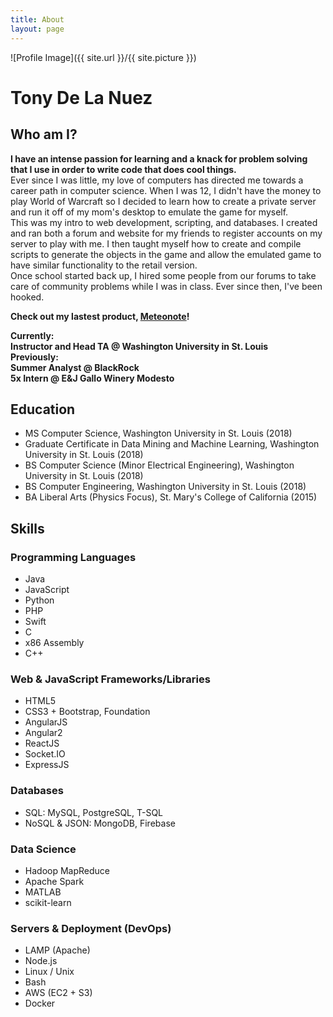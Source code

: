 ```yaml
---
title: About
layout: page
---
```

![Profile Image]({{ site.url }}/{{ site.picture }})
<h1> Tony De La Nuez </h1> 
<h2> Who am I? </h2>
<p>
<strong> I have an intense passion for learning and a knack for problem solving that I use in order to write code that does cool things. </strong>
<br /> 
Ever since I was little, my love of computers has directed me towards a career path in computer science. When I was 12, I didn't have the money to play World of Warcraft so I decided to learn how to create a private server and run it off of my mom's desktop to emulate the game for myself. 
<br /> 
This was my intro to web development, scripting, and databases. 
I created and ran both a forum and website for my friends to register accounts on my server to play with me. I then taught myself how to create and compile scripts to generate the objects in the game and allow the emulated game to have similar functionality to the retail version. 
<br />
Once school started back up, I hired some people from our forums to take care of community problems while I was in class. Ever since then, I've been hooked.
</p>

<p> <strong> 
Check out my lastest product, <a href="https://meteonote.io">Meteonote</a>! <br />
</strong></p>

<p> <strong> 
Currently: <br />
Instructor and Head TA @ Washington University in St. Louis <br />
Previously: <br />
Summer Analyst @ BlackRock <br />
5x Intern @ E&J Gallo Winery Modesto <br />
</strong> </p> 

<h2> Education </h2>
<ul class="skill-list">
	<li>MS Computer Science, Washington University in St. Louis (2018)</li>
	<li>Graduate Certificate in Data Mining and Machine Learning, Washington University in St. Louis (2018) </li>
	<li>BS Computer Science (Minor Electrical Engineering), Washington University in St. Louis (2018)</li>
	<li>BS Computer Engineering, Washington University in St. Louis (2018)</li>
	<li>BA Liberal Arts (Physics Focus), St. Mary's College of California (2015)</li>
</ul>
<h2> Skills </h2>
<h3> Programming Languages </h3>
<ul class="skill-list">
	<li>Java</li>
	<li>JavaScript</li>
    <li>Python</li>
    <li>PHP</li>
    <li>Swift</li>
	<li>C</li>
	<li>x86 Assembly</li>
	<li>C++</li>
</ul>
<h3> Web & JavaScript Frameworks/Libraries </h3>
<ul class="skill-list">
	<li>HTML5</li>
	<li>CSS3 + Bootstrap, Foundation</li>
	<li>AngularJS</li>
	<li>Angular2</li>
	<li>ReactJS</li>
	<li>Socket.IO</li>
	<li>ExpressJS</li>
</ul>
<h3> Databases </h3>
<ul class="skill-list">
	<li>SQL: MySQL, PostgreSQL, T-SQL</li>
	<li>NoSQL & JSON: MongoDB, Firebase </li>
</ul>
<h3> Data Science </h3>
<ul class="skill-list">
	<li>Hadoop MapReduce</li>
	<li>Apache Spark</li>
	<li>MATLAB</li>
	<li>scikit-learn</li>
</ul>
<h3>Servers & Deployment (DevOps)</h3>
<ul class="skill-list">
	<li>LAMP (Apache)</li>
	<li>Node.js</li>
	<li>Linux / Unix </li>
	<li>Bash</li>
	<li>AWS (EC2 + S3)</li>
	<li>Docker</li>
</ul>


